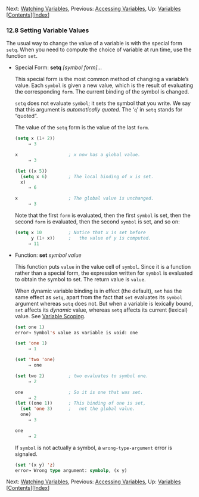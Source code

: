 

Next: [Watching Variables](Watching-Variables.html), Previous: [Accessing Variables](Accessing-Variables.html), Up: [Variables](Variables.html)   \[[Contents](index.html#SEC_Contents "Table of contents")]\[[Index](Index.html "Index")]

### 12.8 Setting Variable Values

The usual way to change the value of a variable is with the special form `setq`. When you need to compute the choice of variable at run time, use the function `set`.

*   Special Form: **setq** *\[symbol form]…*

    This special form is the most common method of changing a variable’s value. Each `symbol` is given a new value, which is the result of evaluating the corresponding `form`. The current binding of the symbol is changed.

    `setq` does not evaluate `symbol`; it sets the symbol that you write. We say that this argument is *automatically quoted*. The ‘`q`’ in `setq` stands for “quoted”.

    The value of the `setq` form is the value of the last `form`.

    ```lisp
    (setq x (1+ 2))
         ⇒ 3
    ```

    ```lisp
    x                   ; x now has a global value.
         ⇒ 3
    ```

    ```lisp
    (let ((x 5))
      (setq x 6)        ; The local binding of x is set.
      x)
         ⇒ 6
    ```

    ```lisp
    x                   ; The global value is unchanged.
         ⇒ 3
    ```

    Note that the first `form` is evaluated, then the first `symbol` is set, then the second `form` is evaluated, then the second `symbol` is set, and so on:

    ```lisp
    (setq x 10          ; Notice that x is set before
          y (1+ x))     ;   the value of y is computed.
         ⇒ 11
    ```

<!---->

*   Function: **set** *symbol value*

    This function puts `value` in the value cell of `symbol`. Since it is a function rather than a special form, the expression written for `symbol` is evaluated to obtain the symbol to set. The return value is `value`.

    When dynamic variable binding is in effect (the default), `set` has the same effect as `setq`, apart from the fact that `set` evaluates its `symbol` argument whereas `setq` does not. But when a variable is lexically bound, `set` affects its *dynamic* value, whereas `setq` affects its current (lexical) value. See [Variable Scoping](Variable-Scoping.html).

    ```lisp
    (set one 1)
    error→ Symbol's value as variable is void: one
    ```

    ```lisp
    (set 'one 1)
         ⇒ 1
    ```

    ```lisp
    (set 'two 'one)
         ⇒ one
    ```

    ```lisp
    (set two 2)         ; two evaluates to symbol one.
         ⇒ 2
    ```

    ```lisp
    one                 ; So it is one that was set.
         ⇒ 2
    (let ((one 1))      ; This binding of one is set,
      (set 'one 3)      ;   not the global value.
      one)
         ⇒ 3
    ```

    ```lisp
    one
         ⇒ 2
    ```

    If `symbol` is not actually a symbol, a `wrong-type-argument` error is signaled.

    ```lisp
    (set '(x y) 'z)
    error→ Wrong type argument: symbolp, (x y)
    ```

Next: [Watching Variables](Watching-Variables.html), Previous: [Accessing Variables](Accessing-Variables.html), Up: [Variables](Variables.html)   \[[Contents](index.html#SEC_Contents "Table of contents")]\[[Index](Index.html "Index")]
